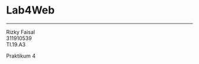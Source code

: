 # Lab4Web
<html>
<hr>Rizky Faisal
  <br>311910539
  <br>TI.19.A3
  </br
</hr>
<p>
  Praktikum 4
</p>
</html>
